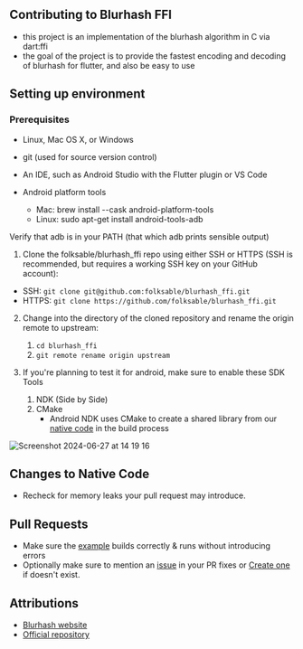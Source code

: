 ## Contributing to Blurhash FFI

- this project is an implementation of the blurhash algorithm in C via dart:ffi
- the goal of the project is to provide the fastest encoding and decoding of blurhash for flutter, and also be easy to use

## Setting up environment
### Prerequisites
- Linux, Mac OS X, or Windows

- git (used for source version control)

- An IDE, such as Android Studio with the Flutter plugin or VS Code

- Android platform tools

  - Mac: brew install --cask android-platform-tools
  - Linux: sudo apt-get install android-tools-adb

Verify that adb is in your PATH (that which adb prints sensible output)


1. Clone the folksable/blurhash_ffi repo using either SSH or HTTPS (SSH is recommended, but requires a working SSH key on your GitHub account):

  - SSH: `git clone git@github.com:folksable/blurhash_ffi.git`
  - HTTPS: `git clone https://github.com/folksable/blurhash_ffi.git`

2. Change into the directory of the cloned repository and rename the origin remote to upstream:
     1. `cd blurhash_ffi`
     2. `git remote rename origin upstream`

3. If you're planning to test it for android, make sure to enable these SDK Tools
   1. NDK (Side by Side)
   2. CMake
      - Android NDK uses CMake to create a shared library from our [native code](./src) in the build process
   
![Screenshot 2024-06-27 at 14 19 16](https://github.com/folksable/blurhash_ffi/assets/59935432/4b9268a7-ba7c-4644-8d10-4657878eb154)

## Changes to Native Code
- Recheck for memory leaks your pull request may introduce.

## Pull Requests
- Make sure the [example](./example) builds correctly & runs without introducing errors
- Optionally make sure to mention an [issue](https://github.com/folksable/blurhash_ffi/issues) in your PR fixes or [Create one](https://github.com/folksable/blurhash_ffi/issues/new) if doesn't exist.


## Attributions
- [Blurhash website](https://blurha.sh/)
- [Official repository](https://github.com/woltapp/blurhash)
